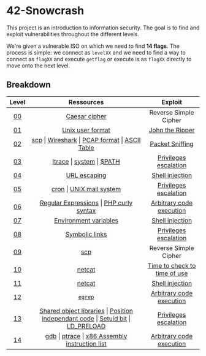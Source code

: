 # 42-Snowcrash

This project is an introduction to information security. The goal is to find and exploit vulnerabilities throughout the different levels.

We're given a vulnerable ISO on which we need to find **14 flags**. The process is simple: we connect as `levelXX` and we need to find a way to connect as `flagXX` and execute `getflag` or execute is as `flagXX` directly to move onto the next level.

## Breakdown

| Level | Ressources | Exploit |
| :-: | :-: | :-: |
| [00](./level00/Ressources/README.md) | [Caesar cipher](https://en.wikipedia.org/wiki/Caesar_cipher) | Reverse Simple Cipher |
| [01](./level01/Ressources/README.md) | [Unix user format](https://www.cyberciti.biz/faq/understanding-etcpasswd-file-format/) | [John the Ripper](https://en.wikipedia.org/wiki/John_the_Ripper) |
| [02](./level02/Ressources/README.md) | [scp](https://linux.die.net/man/1/scp) \| [Wireshark](https://www.wireshark.org/) \| [PCAP format](https://www.reviversoft.com/en/file-extensions/pcap) \| [ASCII Table](https://www.asciitable.com/) | [Packet Sniffing](https://en.wikipedia.org/wiki/Packet_analyzer) |
| [03](./level03/Ressources/README.md) | [ltrace](https://man7.org/linux/man-pages/man1/ltrace.1.html) \| [system](https://man7.org/linux/man-pages/man3/system.3.html) \| [$PATH](https://medium.com/@jalendport/what-exactly-is-your-shell-path-2f076f02deb4) | [Privileges escalation](https://en.wikipedia.org/wiki/Privilege_escalation) |
| [04](./level04/Ressources/README.md) | [URL escaping](https://www.w3schools.com/tags/ref_urlencode.ASP) | [Shell injection](https://matklad.github.io/2021/07/30/shell-injection.html) |
| [05](./level05/Ressources/README.md) | [cron](https://en.wikipedia.org/wiki/Cron) \| [UNIX mail system](https://www3.physnet.uni-hamburg.de/physnet/Tru64-Unix/HTML/APS2SCTE/DOCU_005.HTM) | [Privileges escalation](https://en.wikipedia.org/wiki/Privilege_escalation) |
| [06](./level06/Ressources/README.md) | [Regular Expressions](https://en.wikipedia.org/wiki/Regular_expression) \| [PHP curly syntax](https://www.php.net/manual/en/language.types.string.php#language.types.string.parsing.complex) | [Arbitrary code execution](https://en.wikipedia.org/wiki/Arbitrary_code_execution#:~:text=In%20computer%20security%2C%20arbitrary%20code,or%20in%20a%20target%20process.&text=A%20program%20that%20is%20designed,an%20arbitrary%20code%20execution%20exploit.) |
| [07](./level07/Ressources/README.md) | [Environment variables](https://en.wikipedia.org/wiki/Environment_variable#:~:text=An%20environment%20variable%20is%20a,in%20which%20a%20process%20runs.) | [Shell injection](https://matklad.github.io/2021/07/30/shell-injection.html) |
| [08](./level08/Ressources/README.md) | [Symbolic links](https://en.wikipedia.org/wiki/Symbolic_link) | [Privileges escalation](https://en.wikipedia.org/wiki/Privilege_escalation) |
| [09](./level09/Ressources/README.md) | [scp](https://linux.die.net/man/1/scp) | Reverse Simple Cipher |
| [10](./level10/Ressources/README.md) | [netcat](https://en.wikipedia.org/wiki/Netcat) | [Time to check to time of use](https://en.wikipedia.org/wiki/Time-of-check_to_time-of-use) |
| [11](./level11/Ressources/README.md) | [netcat](https://en.wikipedia.org/wiki/Netcat) | [Shell injection](https://matklad.github.io/2021/07/30/shell-injection.html)|
| [12](./level12/Ressources/README.md) | [`egrep`](https://linux.die.net/man/1/egrep) | [Arbitrary code execution](https://en.wikipedia.org/wiki/Arbitrary_code_execution#:~:text=In%20computer%20security%2C%20arbitrary%20code,or%20in%20a%20target%20process.&text=A%20program%20that%20is%20designed,an%20arbitrary%20code%20execution%20exploit.) |
| [13](./level13/Ressources/README.md) | [Shared object libraries](https://tldp.org/HOWTO/Program-Library-HOWTO/shared-libraries.html) \| [Position independant code](https://en.wikipedia.org/wiki/Position-independent_code#:~:text=In%20computing%2C%20position%2Dindependent%20code,regardless%20of%20its%20absolute%20address.&text=Position%2Dindependent%20code%20can%20be,any%20memory%20address%20without%20modification.) \| [Setuid bit](https://en.wikipedia.org/wiki/Setuid) \| [LD_PRELOAD](http://www.goldsborough.me/c/low-level/kernel/2016/08/29/16-48-53-the_-ld_preload-_trick/) | [Privileges escalation](https://en.wikipedia.org/wiki/Privilege_escalation) |
| [14](./level14/Ressources/README.md) | [gdb](https://www.cs.cmu.edu/~gilpin/tutorial/) \| [ptrace](https://man7.org/linux/man-pages/man2/ptrace.2.html) \| [x86 Assembly instruction list](https://en.wikipedia.org/wiki/X86_instruction_listings) | [Arbitrary code execution](https://en.wikipedia.org/wiki/Arbitrary_code_execution#:~:text=In%20computer%20security%2C%20arbitrary%20code,or%20in%20a%20target%20process.&text=A%20program%20that%20is%20designed,an%20arbitrary%20code%20execution%20exploit.) |